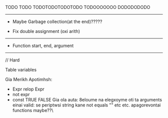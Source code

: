 TODO TODO
TODOTODOTODOTODO
TODOOOOOOO
DODODODODO

---------------------------------------------------------------------------------

<!-- - Check operations between constants in compile time -->
<!-- - Create quad structs, dynamic array -->
<!-- - Create opcode enum -->
<!-- - Create vartype enum (program, local, formal etc) -->
<!-- - Create Variable enum (FunctionAddress, Table, etc) -->
<!-- - Implement Scope Spaces, scope stack, offset inside space, etc (MIXADRILL) GOAT  -->
<!-- - OFFSET MUST NOT RESET WHEN NOT IN FUNCTION (LOOK FAQ) (MIXADRILL) GOAT  -->
<!-- - Method to create, read, delete temp variables -> CREATE, READ  -->
- Maybe Garbage collection(at the end)?????
<!-- - DUAL assign quads (for lists mostly) -->
- Fix double assignment (oxi arith)

---------------------------------------------------------------------------------
<!-- // Require Backpatching, breaklist, continuelist, merge method -->

- Function start, end, argument
<!-- - if-else -->
<!-- - while -->
<!-- - for -->
<!-- - break-continue  -->

---------------------------------------------------------------------------------
// Hard

Table variables

Gia Merikh Apotimhsh:
- Expr relop Expr
- not expr
- const TRUE FALSE
Gia ola auta: 8eloume na elegxoyme oti ta arguments einai valid:
se periptwsi string kane not equals "" etc etc.
apagorevontai functions maybe??\
